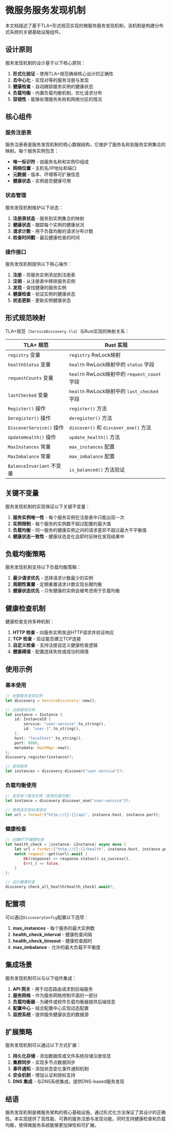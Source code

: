# 微服务服务发现机制

本文档描述了基于TLA+形式规范实现的微服务服务发现机制，该机制是构建分布式系统的关键基础设施组件。

## 设计原则

服务发现机制的设计基于以下核心原则：

1. **形式化验证** - 使用TLA+规范确保核心设计的正确性
2. **去中心化** - 实现对等的服务注册与发现
3. **健康检查** - 自动跟踪服务实例的健康状态
4. **负载均衡** - 内置负载均衡机制，优化请求分布
5. **容错性** - 能够处理服务失败和网络分区的情况

## 核心组件

### 服务注册表

服务注册表是服务发现机制的核心数据结构，它维护了服务名称到服务实例集合的映射。每个服务实例包含：

- **唯一标识符** - 由服务名称和实例ID组成
- **网络位置** - 主机名/IP地址和端口
- **元数据** - 版本、环境等可扩展信息
- **健康状态** - 实例是否健康可用

### 状态管理

服务发现机制维护以下状态：

1. **注册表状态** - 服务到实例集合的映射
2. **健康状态** - 跟踪每个实例的健康状况
3. **请求计数** - 用于负载均衡的请求分布计数
4. **检查时间戳** - 最后健康检查的时间

### 操作接口

服务发现机制提供以下核心操作：

1. **注册** - 将服务实例添加到注册表
2. **注销** - 从注册表中移除服务实例
3. **发现** - 查找健康的服务实例
4. **健康检查** - 验证实例的健康状态
5. **状态更新** - 更新实例健康状态

## 形式规范映射

TLA+规范（`ServiceDiscovery.tla`）与Rust实现的映射关系：

| TLA+ 规范 | Rust 实现 |
|----------|----------|
| `registry` 变量 | `registry` RwLock映射 |
| `healthStatus` 变量 | `health` RwLock映射中的 `status` 字段 |
| `requestCounts` 变量 | `health` RwLock映射中的 `request_count` 字段 |
| `lastChecked` 变量 | `health` RwLock映射中的 `last_checked` 字段 |
| `Register()` 操作 | `register()` 方法 |
| `Deregister()` 操作 | `deregister()` 方法 |
| `DiscoverService()` 操作 | `discover()` 和 `discover_one()` 方法 |
| `UpdateHealth()` 操作 | `update_health()` 方法 |
| `MaxInstances` 常量 | `max_instances` 配置 |
| `MaxImbalance` 常量 | `max_imbalance` 配置 |
| `BalanceInvariant` 不变量 | `is_balanced()` 方法验证 |

## 关键不变量

服务发现机制的实现保证以下关键不变量：

1. **服务实例唯一性** - 每个服务实例在注册表中只能出现一次
2. **实例限制** - 每个服务的实例数不超过配置的最大值
3. **负载均衡** - 同一服务的健康实例之间的请求差异不超过最大不平衡值
4. **健康状态一致性** - 健康状态变化会即时反映在发现结果中

## 负载均衡策略

服务发现机制支持以下负载均衡策略：

1. **最少请求优先** - 选择请求计数最少的实例
2. **周期性重置** - 定期重置请求计数实现长期均衡
3. **健康状态优先** - 只有健康的实例会被考虑用于负载均衡

## 健康检查机制

健康检查支持多种机制：

1. **HTTP 检查** - 向服务实例发送HTTP请求并验证响应
2. **TCP 检查** - 验证能否建立TCP连接
3. **自定义检查** - 支持注册自定义健康检查逻辑
4. **健康阈值** - 配置连续失败或成功的阈值

## 使用示例

### 基本使用

```rust
// 创建服务发现实例
let discovery = ServiceDiscovery::new();

// 注册服务实例
let instance = Instance {
    id: InstanceId {
        service: "user-service".to_string(),
        id: "user-1".to_string(),
    },
    host: "localhost".to_string(),
    port: 8080,
    metadata: HashMap::new(),
};
discovery.register(instance)?;

// 发现服务
let instances = discovery.discover("user-service")?;
```

### 负载均衡使用

```rust
// 发现单个服务实例（使用负载均衡）
let instance = discovery.discover_one("user-service")?;

// 使用该实例处理请求
let url = format!("http://{}:{}/api", instance.host, instance.port);
```

### 健康检查

```rust
// 创建HTTP健康检查
let health_check = |instance: &Instance| async move {
    let url = format!("http://{}:{}/health", instance.host, instance.port);
    match reqwest::get(&url).await {
        Ok(response) => response.status().is_success(),
        Err(_) => false,
    }
};

// 运行健康检查
discovery.check_all_health(health_check).await?;
```

## 配置项

可以通过`DiscoveryConfig`配置以下选项：

1. **max_instances** - 每个服务的最大实例数
2. **health_check_interval** - 健康检查间隔
3. **health_check_timeout** - 健康检查超时
4. **max_imbalance** - 允许的最大负载不平衡度

## 集成场景

服务发现机制可以与以下组件集成：

1. **API 网关** - 用于动态路由请求到后端服务
2. **服务网格** - 作为服务网格控制平面的一部分
3. **负载均衡器** - 为硬件或软件负载均衡器提供后端信息
4. **配置中心** - 结合配置中心实现动态配置
5. **监控系统** - 提供服务健康状态的数据源

## 扩展策略

服务发现机制可以通过以下方式扩展：

1. **持久化存储** - 添加数据库或文件系统存储注册信息
2. **集群同步** - 实现多节点数据同步
3. **事件通知** - 添加状态变化事件通知机制
4. **安全机制** - 增加认证和授权支持
5. **DNS 集成** - 与DNS系统集成，提供DNS-based服务发现

## 结语

服务发现机制是微服务架构的核心基础设施，通过形式化方法保证了其设计的正确性。本实现提供了高性能、可靠的服务注册与发现功能，同时支持健康检查和负载均衡，使得微服务系统能够更加弹性和可扩展。 